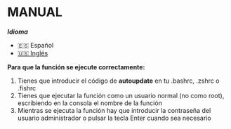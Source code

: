 # MANUAL

***Idioma***
- 🇪🇸 Español
- [🇺🇸 Inglés](./README.md)

__Para que la función se ejecute correctamente:__
  1. Tienes que introducir el código de **autoupdate** en tu .bashrc, .zshrc o .fishrc
  2. Tienes que ejecutar la función como un usuario normal (no como root), escribiendo en la consola el nombre de la función
  3. Mientras se ejecuta la función hay que introducir la contraseña del usuario administrador o pulsar la tecla Enter cuando sea necesario
